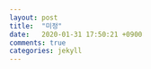 ```yaml
---
layout: post
title:  "미정"
date:   2020-01-31 17:50:21 +0900
comments: true
categories: jekyll
---
```

